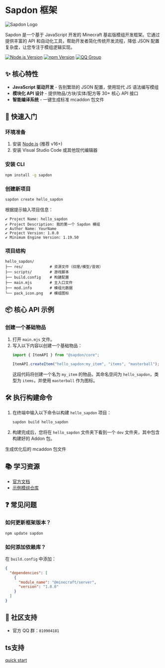 
# Sapdon 框架

![Sapdon Logo](pack_icon.png)

Sapdon 是一个基于 JavaScript 开发的 Minecraft 基岩版模组开发框架。它通过提供丰富的 API 和自动化工具，帮助开发者简化传统开发流程，降低 JSON 配置复杂度，让您专注于模组逻辑实现。

[![Node.js Version](https://img.shields.io/badge/node-%3E%3D16.0-blue)](https://nodejs.org/)
[![npm Version](https://img.shields.io/npm/v/sapdon)](https://www.npmjs.com/package/sapdon)
[![QQ Group](https://img.shields.io/badge/QQ%E7%BE%A4-810904181-green)](https://qm.qq.com/q/2HrXHcKq9j)

## ✨ 核心特性

- **JavaScript 驱动开发** - 告别繁琐的 JSON 配置，使用现代 JS 语法编写模组
- **模块化 API 设计** - 提供物品/方块/实体/配方等 30+ 核心 API 接口
- **智能编译系统** - 一键生成标准 mcaddon 包文件

## 🚀 快速入门

### 环境准备

1. 安装 [Node.js](https://nodejs.org/) (推荐 v16+)
2. 安装 Visual Studio Code 或其他现代编辑器

### 安装 CLI

```bash
npm install -g sapdon
```

### 创建新项目

```bash
sapdon create hello_sapdon
```

根据提示输入项目信息：
```text
✔ Project Name: hello_sapdon
✔ Project Description: 我的第一个 Sapdon 模组
✔ Author Name: YourName
✔ Project Version: 1.0.0
✔ Minimum Engine Version: 1.19.50
```

### 项目结构

```
hello_sapdon/
├── res/            # 资源文件（纹理/模型/音效）
├── scripts/        # 游戏脚本
├── build.config    # 构建配置
├── main.mjs        # 主入口文件
├── mod.info        # 模组元数据
└── pack_icon.png   # 模组图标
```

## 📦 核心 API 示例

### 创建一个基础物品
1. 打开 `main.mjs` 文件。
2. 写入以下内容以创建一个基础物品：
   ```javascript
   import { ItemAPI } from "@sapdon/core";

   ItemAPI.createItem("hello_sapdon:my_item", "items", "masterball");
   ```
   这段代码将创建一个名为 `my_item` 的物品，其命名空间为 `hello_sapdon`，类型为 `items`，并使用 `masterball` 作为图标。


## 🛠 执行构建命令

1. 在终端中输入以下命令以构建 `hello_sapdon` 项目：
   ```bash
   sapdon build hello_sapdon
   ```
2. 构建完成后，您将在 `hello_sapdon` 文件夹下看到一个 `dev` 文件夹，其中包含构建好的 Addon 包。


生成优化后的 mcaddon 包文件

## 📚 学习资源

- [官方文档](https://docs.sapdon.org)
- [示例模组仓库](https://github.com/Meteage/sapdon/examples)


## ❓ 常见问题

### 如何更新框架版本？
```bash
npm update sapdon
```

### 如何添加依赖库？
在 `build.config` 中添加：
```json
{
  "dependencies": [
    {
      "module_name": "@minecraft/server",
      "version": "1.8.0"
    }
  ]
}
```

## 🤝 社区支持

- 官方 QQ 群：`810904181`

## ts支持
[quick start](./doc/sapdon-ts.md)